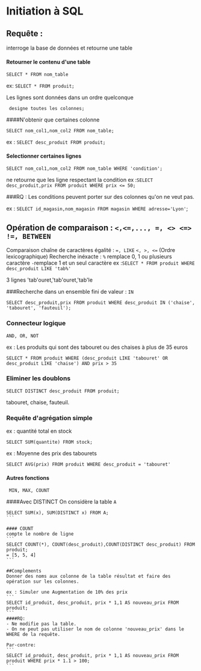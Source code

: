 # Initiation à SQL
## Requête :
interroge la base de données et retourne une table

#### Retourner le contenu d'une table

```
SELECT * FROM nom_table
```
ex: ```SELECT * FROM produit;```

Les lignes sont données dans un ordre quelconque

``` designe toutes les colonnes;```

####N'obtenir que certaines colonne

```
SELECT nom_col1,nom_col2 FROM nom_table;
```

ex : ```SELECT desc_produit FROM produit;```

#### Selectionner certaines lignes

```
SELECT nom_col1,nom_col2 FROM nom_table WHERE 'condition';
```
ne retourne que les ligne respectant la condition
ex :```SELECT desc_produit,prix FROM produit WHERE prix <= 50; ```

###RQ : Les conditions peuvent porter sur des colonnes qu'on ne veut pas.

ex : ```SELECT id_magasin,nom_magasin FROM magasin WHERE adresse='Lyon'```;

## Opération de comparaison : ```<,<=,..., =, <> <=> !=, BETWEEN```

Comparaison chaîne de caractères
égalité : ```=, LIKE```
```<, >, <=``` (Ordre lexicographique)
Recherche inéxacte :
```%``` remplace 0, 1 ou plusieurs caractère
```-```remplace 1 et un seul caractère
ex :```SELECT * FROM produit WHERE desc_produit LIKE 'tab%' ```

3 lignes 'tab'ouret,'tab'ouret,'tab'le


###Recherche dans un ensemble fini de valeur : ```IN```

```
SELECT desc_produit,prix FROM produit WHERE desc_produit IN ('chaise', 'tabouret', 'fauteuil');
```

### Connecteur logique
```AND, OR, NOT```

ex : Les produits qui sont des tabouret ou des chaises à plus de 35 euros

```
SELECT * FROM produit WHERE (desc_produit LIKE 'tabouret' OR desc_produit LIKE 'chaise') AND prix > 35
```

### Eliminer les doublons

```
SELECT DISTINCT desc_produit FROM produit;
```
tabouret, chaise, fauteuil.

### Requête d'agrégation simple
ex : quantité total en stock
```
SELECT SUM(quantite) FROM stock;
```

ex : Moyenne des prix  des tabourets
```
SELECT AVG(prix) FROM produit WHERE desc_produit = 'tabouret'
```

#### Autres fonctions
``` MIN, MAX, COUNT```


####Avec DISTINCT
On considère la table ```A```
````
SELECT SUM(x), SUM(DISTINCT x) FROM A;
```

#### COUNT
compte le nombre de ligne
```
SELECT COUNT(*), COUNT(desc_produit),COUNT(DISTINCT desc_produit) FROM produit;
= [5, 5, 4]
```

##Complements
Donner des noms aux colonne de la table résultat et faire des opération sur les colonnes.

ex : Simuler une Augmentation de 10% des prix
```
SELECT id_produit, desc_produit, prix * 1,1 AS nouveau_prix FROM produit;
```
####RQ:
- Ne modifie pas la table.
- On ne peut pas utiliser le nom de colonne 'nouveau_prix' dans le WHERE de la requête.

Par-contre:
```
SELECT id_produit, desc_produit, prix * 1,1 AS nouveau_prix FROM produit WHERE prix * 1.1 > 100;
```
